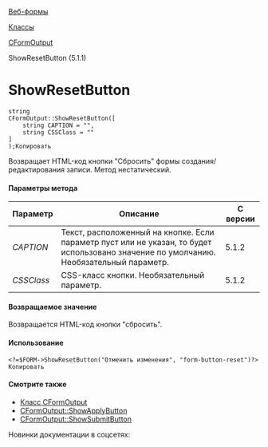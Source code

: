 [Веб-формы](/api_help/form/index.php)

[Классы](/api_help/form/classes/index.php)

[CFormOutput](/api_help/form/classes/cformoutput/index.php)

ShowResetButton (5.1.1)

ShowResetButton
===============

```
string
CFormOutput::ShowResetButton([
	string CAPTION = "",
	string CSSClass = ""
]
);Копировать
```

Возвращает HTML-код кнопки "Сбросить" формы создания/редактирования записи. Метод нестатический.

#### Параметры метода

| Параметр | Описание | С версии |
| --- | --- | --- |
| *CAPTION* | Текст, расположенный на кнопке. Если параметр пуст или не указан, то будет использовано значение по умолчанию. Необязательный параметр. | 5.1.2 |
| *CSSClass* | CSS-класс кнопки. Необязательный параметр. | 5.1.2 |

#### Возвращаемое значение

Возвращается HTML-код кнопки "сбросить".

#### Использование

```
<?=$FORM->ShowResetButton("Отменить изменения", "form-button-reset")?>
Копировать
```

#### Смотрите также

- [Класс CFormOutput](/api_help/form/classes/cformoutput/index.php)
- [CFormOutput::ShowApplyButton](/api_help/form/classes/cformoutput/showapplybutton.php)
- [CFormOutput::ShowSubmitButton](/api_help/form/classes/cformoutput/showsubmitbutton.php)

Новинки документации в соцсетях: